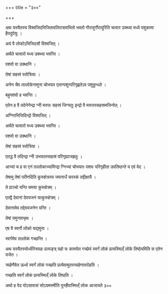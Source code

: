 +++
title = "३००"

+++

 

अथ यस्यैतस्य विश्वजिदभिजितावतिरात्रावभितो भवतो गौरायुर्गौरायुरिति चत्वार
उक्थ्या मध्ये पशुकामा हैतदुपेयुः । 

अयं वै लोकोऽभिजिदसौ विश्वजित् । 

अथैते चत्वारो मध्य उक्थ्या भवन्ति । 

पशवो वा उक्थानि । 

तेषां सहस्रं स्तोत्रियाः । 

अनेन चैव तल्लोकेनामुना चोभयत एतान्पशून्परिगृह्णतेऽव पशून्रुन्धते । 

बहुपशवो ह भवन्ति । 

एतेन ह वै तदेनेनेन्द्रा ग्नी मरुतः सहस्रं जिग्यतुः इन्द्रो वै
मरुतस्सहस्रमजिनोत् । 

अग्निरभिजिदिन्द्रो विश्वजित् । 

अथैते चत्वारो मध्य उक्थ्या भवन्ति । 

पशवो वा उक्थानि । 

तेषां सहस्रं स्तोत्रिया । 

एतद्ध वै तदिन्द्रा ग्नी उभयतस्सहस्रं परिगृह्याजह्रतुः । 

आभ्यां च ह वा एनं तल्लोकाभ्यामिन्द्रा ग्निभ्यां चोभयतः पशवः परिगृहीता
उपतिष्ठन्ते य एवं वेद । 

तेषामु तेषां परीणदिति कुरुक्षेत्रस्य जघनार्धे सरस्कं तद्दीक्षायै । 

ते प्राञ्चो यन्ति समया कुरुक्षेत्रम् । 

एतद्वै देवानां देवयजनं यत्कुरुक्षेत्रम् । 

देवानामेव तद्देवयजनेन यन्ति । 

तेषां यमुनावभृथः । 

एष वै स्वर्गो लोको यद्यमुना । 

स्वर्गमेव तल्लोकं गच्छन्ति । 

अथ यस्यैतस्योर्ध्वस्त्रियहः प्रत्यङ्त्र् यहो यः कामयेत गच्छेयं स्वर्गं
लोकं प्रत्यस्मिल्ँ लोके तिष्ठेयमिति स एतेन यजेत । 

त्र्यहेणैवेत ऊर्ध्व स्वर्गं लोकं गच्छति प्रत्येवामुतस्त्र्यहेणावरोहति । 

गच्छति स्वर्गं लोकं प्रत्यस्मिल्ँ लोके तिष्ठति । 

अथो ह वेद योऽसावासं सोऽयमस्मीति पुनर्हैवास्मिल्ँ लोक आजायते ३००
